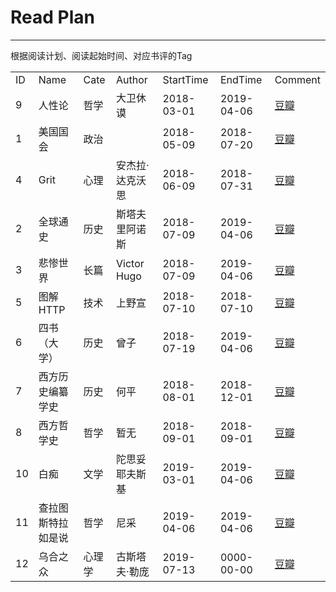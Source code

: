 # Read Plan #


----------

根据阅读计划、阅读起始时间、对应书评的Tag

<table>
<tr><td>ID</td><td>Name</td><td>Cate</td><td>Author</td><td>StartTime</td><td>EndTime</td><td>Comment</td></tr>
        
<tr>
    <td>9</td>
    <td>人性论</td>
    <td>哲学</td>
    <td>大卫休谟</td>
    <td>2018-03-01</td>
    <td>2019-04-06</td>
    <td><a href="http://www.douban.com" target="_blank">豆瓣</a></td>
</tr>
            
<tr>
    <td>1</td>
    <td>美国国会</td>
    <td>政治</td>
    <td></td>
    <td>2018-05-09</td>
    <td>2018-07-20</td>
    <td><a href="https://book.douban.com/subject/26846919/" target="_blank">豆瓣</a></td>
</tr>
            
<tr>
    <td>4</td>
    <td>Grit</td>
    <td>心理</td>
    <td>安杰拉·达克沃思</td>
    <td>2018-06-09</td>
    <td>2018-07-31</td>
    <td><a href="https://book.douban.com/subject/27062574/" target="_blank">豆瓣</a></td>
</tr>
            
<tr>
    <td>2</td>
    <td>全球通史</td>
    <td>历史</td>
    <td>斯塔夫里阿诺斯</td>
    <td>2018-07-09</td>
    <td>2019-04-06</td>
    <td><a href="https://book.douban.com/subject/1025643/" target="_blank">豆瓣</a></td>
</tr>
            
<tr>
    <td>3</td>
    <td>悲惨世界</td>
    <td>长篇</td>
    <td>Victor Hugo</td>
    <td>2018-07-09</td>
    <td>2019-04-06</td>
    <td><a href="https://book.douban.com/subject/1205054/" target="_blank">豆瓣</a></td>
</tr>
            
<tr>
    <td>5</td>
    <td>图解HTTP</td>
    <td>技术</td>
    <td>上野宣</td>
    <td>2018-07-10</td>
    <td>2018-07-10</td>
    <td><a href="https://book.douban.com/subject/25863515/" target="_blank">豆瓣</a></td>
</tr>
            
<tr>
    <td>6</td>
    <td>四书（大学）</td>
    <td>历史</td>
    <td>曾子</td>
    <td>2018-07-19</td>
    <td>2019-04-06</td>
    <td><a href="https://book.douban.com/subject/2037610/" target="_blank">豆瓣</a></td>
</tr>
            
<tr>
    <td>7</td>
    <td>西方历史编纂学史</td>
    <td>历史</td>
    <td>何平</td>
    <td>2018-08-01</td>
    <td>2018-12-01</td>
    <td><a href="https://book.douban.com/subject/3662333/" target="_blank">豆瓣</a></td>
</tr>
            
<tr>
    <td>8</td>
    <td>西方哲学史</td>
    <td>哲学</td>
    <td>暂无</td>
    <td>2018-09-01</td>
    <td>2018-09-01</td>
    <td><a href="http://www.douban.com" target="_blank">豆瓣</a></td>
</tr>
            
<tr>
    <td>10</td>
    <td>白痴</td>
    <td>文学</td>
    <td>陀思妥耶夫斯基</td>
    <td>2019-03-01</td>
    <td>2019-04-06</td>
    <td><a href="http://www.douban.com" target="_blank">豆瓣</a></td>
</tr>
            
<tr>
    <td>11</td>
    <td>查拉图斯特拉如是说</td>
    <td>哲学</td>
    <td>尼采</td>
    <td>2019-04-06</td>
    <td>2019-04-06</td>
    <td><a href="https://book.douban.com/subject/1012032/" target="_blank">豆瓣</a></td>
</tr>
            
<tr>
    <td>12</td>
    <td>乌合之众</td>
    <td>心理学</td>
    <td>古斯塔夫·勒庞</td>
    <td>2019-07-13</td>
    <td>0000-00-00</td>
    <td><a href="https://book.douban.com/subject/26675771/" target="_blank">豆瓣</a></td>
</tr>
            </table>
